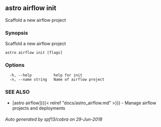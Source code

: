 ## astro airflow init

Scaffold a new airflow project

### Synopsis

Scaffold a new airflow project

```
astro airflow init [flags]
```

### Options

```
  -h, --help          help for init
  -n, --name string   Name of airflow project
```

### SEE ALSO

* [astro airflow]({{< relref "docs/astro_airflow.md" >}})	 - Manage airflow projects and deployments

###### Auto generated by spf13/cobra on 29-Jun-2018
